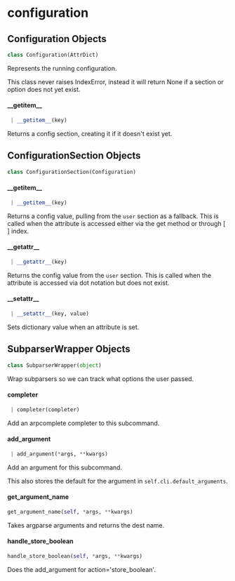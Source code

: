 <a id="configuration"></a>

# configuration

<a id="configuration.Configuration"></a>

## Configuration Objects

```python
class Configuration(AttrDict)
```

Represents the running configuration.

This class never raises IndexError, instead it will return None if a
section or option does not yet exist.

<a id="configuration.Configuration.__getitem__"></a>

#### \_\_getitem\_\_

```python
 | __getitem__(key)
```

Returns a config section, creating it if it doesn't exist yet.

<a id="configuration.ConfigurationSection"></a>

## ConfigurationSection Objects

```python
class ConfigurationSection(Configuration)
```

<a id="configuration.ConfigurationSection.__getitem__"></a>

#### \_\_getitem\_\_

```python
 | __getitem__(key)
```

Returns a config value, pulling from the `user` section as a fallback.
This is called when the attribute is accessed either via the get method or through [ ] index.

<a id="configuration.ConfigurationSection.__getattr__"></a>

#### \_\_getattr\_\_

```python
 | __getattr__(key)
```

Returns the config value from the `user` section.
This is called when the attribute is accessed via dot notation but does not exist.

<a id="configuration.ConfigurationSection.__setattr__"></a>

#### \_\_setattr\_\_

```python
 | __setattr__(key, value)
```

Sets dictionary value when an attribute is set.

<a id="configuration.SubparserWrapper"></a>

## SubparserWrapper Objects

```python
class SubparserWrapper(object)
```

Wrap subparsers so we can track what options the user passed.

<a id="configuration.SubparserWrapper.completer"></a>

#### completer

```python
 | completer(completer)
```

Add an arpcomplete completer to this subcommand.

<a id="configuration.SubparserWrapper.add_argument"></a>

#### add\_argument

```python
 | add_argument(*args, **kwargs)
```

Add an argument for this subcommand.

This also stores the default for the argument in `self.cli.default_arguments`.

<a id="configuration.get_argument_name"></a>

#### get\_argument\_name

```python
get_argument_name(self, *args, **kwargs)
```

Takes argparse arguments and returns the dest name.

<a id="configuration.handle_store_boolean"></a>

#### handle\_store\_boolean

```python
handle_store_boolean(self, *args, **kwargs)
```

Does the add_argument for action='store_boolean'.

